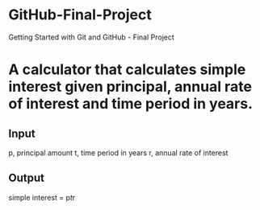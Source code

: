 # GitHub-Final-Project
Getting Started with Git and GitHub - Final Project
# A calculator that calculates simple interest given principal, annual rate of interest and time period in years.

## Input
   p, principal amount
   t, time period in years
   r, annual rate of interest
## Output
   simple interest = p*t*r
